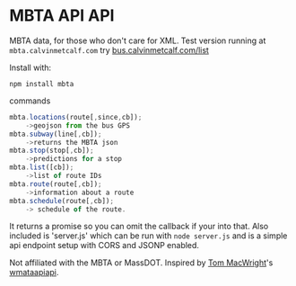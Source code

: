 MBTA API API
===

MBTA data, for those who don't care for XML. Test version running at `mbta.calvinmetcalf.com`
try [bus.calvinmetcalf.com/list](http://bus.calvinmetcalf.com/list)

Install with:
```
npm install mbta
```

commands

```javascript
mbta.locations(route[,since,cb]);
	->geojson from the bus GPS
mbta.subway(line[,cb]);
	->returns the MBTA json
mbta.stop(stop[,cb]);
	->predictions for a stop
mbta.list([cb]);
	->list of route IDs
mbta.route(route[,cb]);
	->information about a route
mbta.schedule(route[,cb]);
	-> schedule of the route.
```

It returns a promise so you can omit the callback if your into that. Also included is 'server.js' which can be run with `node server.js` and is a simple api endpoint setup with CORS and JSONP enabled.

Not affiliated with the MBTA or MassDOT. Inspired by [Tom MacWright](https://github.com/tmcw)'s [wmataapiapi](https://github.com/tmcw/wmataapiapi).
